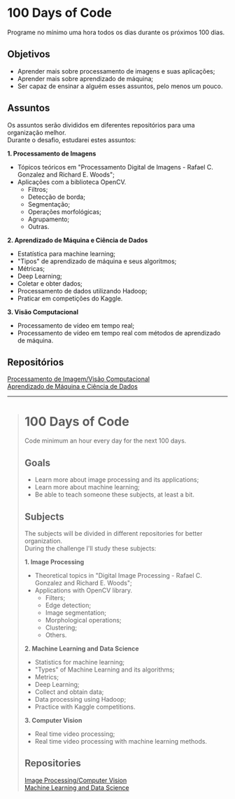 # 100 Days of Code

Programe no mínimo uma hora todos os dias durante os próximos 100 dias.

## Objetivos

- Aprender mais sobre  processamento de imagens e suas aplicações;  
- Aprender mais sobre aprendizado de máquina;  
- Ser capaz de ensinar a alguém esses assuntos, pelo menos um pouco.

## Assuntos

Os assuntos serão divididos em diferentes repositórios para uma organização melhor.  
Durante o desafio, estudarei estes assuntos:

**1. Processamento de Imagens**  
  - Tópicos teóricos em "Processamento Digital de Imagens - Rafael C. Gonzalez and Richard E. Woods";  
  - Aplicações com a biblioteca OpenCV.  
    - Filtros;  
    - Detecção de borda;  
    - Segmentação;  
    - Operações morfológicas;  
    - Agrupamento;  
    - Outras.  

**2. Aprendizado de Máquina e Ciência de Dados**  
  - Estatística para machine learning;  
  - "Tipos" de aprendizado de máquina e seus algoritmos;  
  - Métricas;  
  - Deep Learning;  
  - Coletar e obter dados;  
  - Processamento de dados utilizando Hadoop;  
  - Praticar em competições do Kaggle. 
  
**3. Visão Computacional**  
  - Processamento de vídeo em tempo real;  
  - Processamento de vídeo em tempo real com métodos de aprendizado de máquina.  
  
## Repositórios

[Processamento de Imagem/Visão Computacional](https://github.com/Takaogahara/Image_Processing)  
[Aprendizado de Máquina e Ciência de Dados](https://github.com/Takaogahara/Machine_Learning)  

***

> # 100 Days of Code
> 
> Code minimum an hour every day for the next 100 days.
> 
> ## Goals
> 
> - Learn more about image processing and its applications;  
> - Learn more about machine learning;
> - Be able to teach someone these subjects, at least a bit.
> 
> ## Subjects
> 
> The subjects will be divided in different repositories for better organization.  
> During the challenge I'll study these subjects:
> 
> **1. Image Processing**  
>   - Theoretical topics in "Digital Image Processing - Rafael C. Gonzalez and Richard E. Woods";  
>   - Applications with OpenCV library.  
>     - Filters;  
>     - Edge detection;  
>     - Image segmentation;  
>     - Morphological operations;  
>     - Clustering;  
>     - Others.  
>     
> **2. Machine Learning and Data Science**  
>   - Statistics for machine learning;  
>   - "Types" of Machine Learning and its algorithms;  
>   - Metrics;  
>   - Deep Learning;  
>   - Collect and obtain data;  
>   - Data processing using Hadoop;  
>   - Practice with Kaggle competitions.  
> 
> **3. Computer Vision**  
>   - Real time video processing;  
>   - Real time video processing with machine learning methods. 
>
>## Repositories
> [Image Processing/Computer Vision](https://github.com/Takaogahara/Image_Processing)  
> [Machine Learning and Data Science](https://github.com/Takaogahara/Machine_Learning)  
